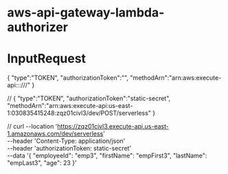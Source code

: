 # aws-api-gateway-lambda-authorizer

# InputRequest
{
    "type":"TOKEN",
    "authorizationToken":"<Incoming bearer token>",
    "methodArn":"arn:aws:execute-api:<Region id>:<Account id>:<API id>/<Stage>/<Method>/<Resource path>"
}

//
{
"type":"TOKEN",
"authorizationToken":"static-secret",
"methodArn":"arn:aws:execute-api:us-east-1:030835415248:zqz01civl3/dev/POST/serverless"
}

//
curl --location 'https://zqz01civl3.execute-api.us-east-1.amazonaws.com/dev/serverless' \
--header 'Content-Type: application/json' \
--header 'authorizationToken: static-secret' \
--data '{
"employeeId": "emp3",
"firstName": "empFirst3",
"lastName": "empLast3",
"age": 23
}'